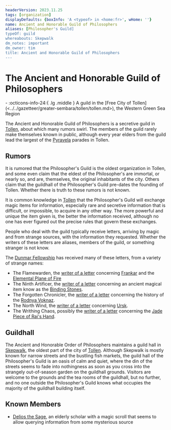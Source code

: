 ```yaml
---
headerVersion: 2023.11.25
tags: [organization]
displayDefaults: {boxInfo: 'A <typeof> in <home:fr>', wHome: ''}
name: Ancient and Honorable Guild of Philosophers
aliases: [Philosopher's Guild]
typeOf: guild
whereabouts: Skepwalk
dm_notes: important
dm_owner: tim
title: Ancient and Honorable Guild of Philosophers
---
```

# The Ancient and Honorable Guild of Philosophers
<div class="grid cards ext-narrow-margin ext-one-column" markdown>
-
   :octicons-info-24:{ .lg .middle } A guild in the [Free City of Tollen](<../../gazetteer/greater-sembara/tollen/tollen.md>), the Western Green Sea Region  
</div>


The Ancient and Honorable Guild of Philosophers is a secretive guild in [Tollen](<../../gazetteer/greater-sembara/tollen/tollen.md>), about which many rumors swirl. The members of the guild rarely make themselves known in public, although every year elders from the guild lead the largest of the [Pyravela](<../../gods-and-religions/holidays-and-festivals/pyravela.md>) parades in Tollen. 
## Rumors

It is rumored that the Philosopher's Guild is the oldest organization in Tollen, and some even claim that the eldest of the Philosopher's are immortal, or nearly so, and are, themselves, the original inhabitants of the city. Others claim that the guildhall of the Philosopher's Guild pre-dates the founding of Tollen. Whether there is truth to these rumors is not known. 

It is common knowledge in [Tollen](<../../gazetteer/greater-sembara/tollen/tollen.md>) that the Philosopher's Guild will exchange magic items for information, especially rare and secretive information that is difficult, or impossible, to acquire in any other way. The more powerful and unique the item given is, the better the information received, although no one has ever figured out the precise rules that govern these exchanges. 

People who deal with the guild typically receive letters, arriving by magic and from strange sources, with the information they requested. Whether the writers of these letters are aliases, members of the guild, or something stranger is not know. 


The [Dunmar Fellowship](<../../people/pcs/dunmar-fellowship/dunmar-fellowship.md>) has received many of these letters, from a variety of strange names:
- The Flamewarden, the [writer of a letter](<../../campaigns/dunmari-frontier/letters-and-notes/philosopher-s-information-concerning-frankar.md>) concerning [Frankar](<../../people/dwarves/frankar.md>) and the [Elemental Plane of Fire](<../../cosmology/energy-realms/elemental-plane-of-fire.md>)
- The Ninth Artificer, the [writer of a letter](<../../campaigns/dunmari-frontier/letters-and-notes/philosopher-s-information-concerning-binding-stones.md>) concerning an ancient magical item know as the [Binding Stones](<../../campaigns/dunmari-frontier/treasure/binding-stones.md>). 
- The Forgotten Chronicler, the [writer of a letter](<../../campaigns/dunmari-frontier/letters-and-notes/philosopher-s-information-concerning-rodnya-voknaz.md>) concerning the history of the [Rodnya Voknaz](<../urskan-magical-organizations/rodnya-voknaz.md>). 
- The North Wind, the [writer of a letter](<../../campaigns/dunmari-frontier/letters-and-notes/philosopher-s-information-concerning-ursk.md>) concerning [Ursk](<../../gazetteer/northern-green-sea/ursk/ursk.md>). 
- The Writhing Chaos, possibly the [writer of a letter](<../../campaigns/dunmari-frontier/letters-and-notes/philosopher-s-information-concerning-rai-s-hand.md>) concerning the [Jade Piece of Rai's Hand](<../../campaigns/dunmari-frontier/treasure/jade-piece-of-rai-s-hand.md>). 

## Guildhall

The Ancient and Honorable Order of Philosophers maintains a guild hall in [Skepwalk](<../../gazetteer/greater-sembara/tollen/skepwalk.md>), the oldest part of the city of [Tollen](<../../gazetteer/greater-sembara/tollen/tollen.md>). Although Skepwalk is mostly known for narrow streets and the bustling fish markets, the guild hall of the Philosopher's Guild is an oasis of calm and quiet, where the din of the streets seems to fade into nothingness as soon as you cross into the strangely out-of-season garden on the guildhall grounds. Visitors are welcome to the grounds and the tea rooms of the guildhall, but no further, and no one outside the Philosopher's Guild knows what occupies the majority of the guildhall building itself.  
## Known Members

- [Delios the Sage](<../../people/tollenders/delios-the-sage.md>), an elderly scholar with a magic scroll that seems to allow querying information from some mysterious source

